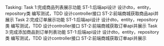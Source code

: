 Tasking:
    Task 1:完成商品列表展示功能
        ST-1:后端api设计
            设计dto，entity，repository类
            编写测试，TDD
            设计controller接口
        ST-2:前端商城获取商品api并展示
    Task 2:完成订单展示功能
        ST-1:后端api设计
            设计dto，entity，repository类
            编写测试，TDD
            设计controller接口
        ST-2:前端商城获取订单api并展示
    Task 3:完成添加商品到订单列表功能
            ST-1:后端api设计
                设计dto，entity，repository类
                编写测试，TDD
                设计controller接口
            ST-2:前端商城获取订单api并展示
        